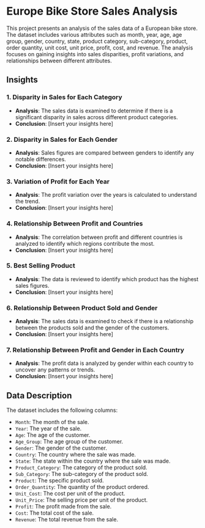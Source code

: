 # Europe Bike Store Sales Analysis

This project presents an analysis of the sales data of a European bike store. The dataset includes various attributes such as month, year, age, age group, gender, country, state, product category, sub-category, product, order quantity, unit cost, unit price, profit, cost, and revenue. The analysis focuses on gaining insights into sales disparities, profit variations, and relationships between different attributes.

## Insights

### 1. Disparity in Sales for Each Category
- **Analysis**: The sales data is examined to determine if there is a significant disparity in sales across different product categories.
- **Conclusion**: [Insert your insights here]

### 2. Disparity in Sales for Each Gender
- **Analysis**: Sales figures are compared between genders to identify any notable differences.
- **Conclusion**: [Insert your insights here]

### 3. Variation of Profit for Each Year
- **Analysis**: The profit variation over the years is calculated to understand the trend.
- **Conclusion**: [Insert your insights here]

### 4. Relationship Between Profit and Countries
- **Analysis**: The correlation between profit and different countries is analyzed to identify which regions contribute the most.
- **Conclusion**: [Insert your insights here]

### 5. Best Selling Product
- **Analysis**: The data is reviewed to identify which product has the highest sales figures.
- **Conclusion**: [Insert your insights here]

### 6. Relationship Between Product Sold and Gender
- **Analysis**: The sales data is examined to check if there is a relationship between the products sold and the gender of the customers.
- **Conclusion**: [Insert your insights here]

### 7. Relationship Between Profit and Gender in Each Country
- **Analysis**: The profit data is analyzed by gender within each country to uncover any patterns or trends.
- **Conclusion**: [Insert your insights here]

## Data Description

The dataset includes the following columns:

- `Month`: The month of the sale.
- `Year`: The year of the sale.
- `Age`: The age of the customer.
- `Age_Group`: The age group of the customer.
- `Gender`: The gender of the customer.
- `Country`: The country where the sale was made.
- `State`: The state within the country where the sale was made.
- `Product_Category`: The category of the product sold.
- `Sub_Category`: The sub-category of the product sold.
- `Product`: The specific product sold.
- `Order_Quantity`: The quantity of the product ordered.
- `Unit_Cost`: The cost per unit of the product.
- `Unit_Price`: The selling price per unit of the product.
- `Profit`: The profit made from the sale.
- `Cost`: The total cost of the sale.
- `Revenue`: The total revenue from the sale.
